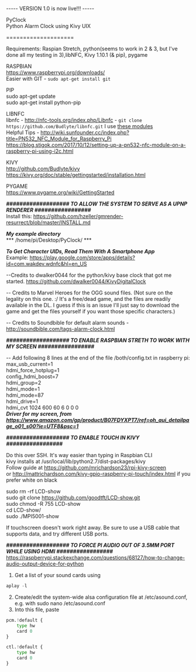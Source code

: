 ----- VERSION 1.0 is now live!!! -----  

PyClock  
Python Alarm Clock using Kivy UIX

====================

Requirements: Raspian Stretch, python(seems to work in 2 & 3, but I've done all my testing in 3),libNFC, Kivy 1.10.1 (& pip), pygame   

RASPBIAN    
https://www.raspberrypi.org/downloads/  
Easier with GIT - `sudo apt-get install git`   

PIP    
sudo apt-get update    
sudo apt-get install python-pip    

LIBNFC    
libnfc - http://nfc-tools.org/index.php/Libnfc - `git clone https://github.com/Budlyte/libnfc.git`
I use [these modules](https://www.amazon.com/HiLetgo-Communication-Arduino-Raspberry-Android/dp/B01I1J17LC/ref=sr_1_1_sspa?keywords=pn532&qid=1554041310&s=gateway&sr=8-1-spons&psc=1)    
Helpful Tips - http://wiki.sunfounder.cc/index.php?title=PN532_NFC_Module_for_Raspberry_Pi    
https://blog.stigok.com/2017/10/12/setting-up-a-pn532-nfc-module-on-a-raspberry-pi-using-i2c.html    

KIVY    
http://github.com/Budlyte/kivy    
https://kivy.org/doc/stable/gettingstarted/installation.html  

PYGAME    
https://www.pygame.org/wiki/GettingStarted  

***################### TO ALLOW THE SYSTEM TO SERVE AS A UPNP RENDERER #################***   
 Install this: https://github.com/hzeller/gmrender-resurrect/blob/master/INSTALL.md    



***My example directory***  
*** /home/pi/Desktop/PyClock/ ***
    
***To Get Character UIDs, Read Them With A Smartphone App***  
Example: https://play.google.com/store/apps/details?id=com.wakdev.wdnfc&hl=en_US    




--Credits to dwalker0044 for the python/kivy base clock that got me started.
https://github.com/dwalker0044/KivyDigitalClock

-- Credits to Marvel Heroes for the OGG sound files. (Not sure on the legality on this one. :/ It's a free/dead game, and the files are readily available in the DL. 
I guess if this is an issue I'll just say to download the game and get the files yourself if you want those specific characters.)

-- Credits to Soundbible for default alarm sounds - http://soundbible.com/tags-alarm-clock.html





***################### TO ENABLE RASPBIAN STRETH TO WORK WITH MY SCREEN #################***

-- Add following 8 lines at the end of the file /both/config.txt in raspberry pi:   
max_usb_current=1  
hdmi_force_hotplug=1  
config_hdmi_boost=7  
hdmi_group=2  
hdmi_mode=1  
hdmi_mode=87  
hdmi_drive=1  
hdmi_cvt 1024 600 60 6 0 0 0  
***Driver for my screen, from https://www.amazon.com/gp/product/B07FDYXPT7/ref=oh_aui_detailpage_o01_s00?ie=UTF8&psc=1***

***################### TO ENABLE TOUCH IN KIVY #################***

Do this over SSH. It's way easier than typing in Raspbian CLI  
kivy installs at /usr/local/lib/python2.7/dist-packages/kivy  
Follow guide at https://github.com/mrichardson23/rpi-kivy-screen   
or http://mattrichardson.com/kivy-gpio-raspberry-pi-touch/index.html if you prefer white on black


sudo rm -rf LCD-show  
sudo git clone https://github.com/goodtft/LCD-show.git  
sudo chmod -R 755 LCD-show  
cd LCD-show/  
sudo ./MPI5001-show

If touchscreen doesn't work right away. Be sure to use a USB cable that supports data, and try different USB ports.

***################### TO FORCE PI AUDIO OUT OF 3.5MM PORT WHILE USING HDMI #################***  
https://raspberrypi.stackexchange.com/questions/68127/how-to-change-audio-output-device-for-python  
1) Get a list of your sound cards using  
``` python   
aplay -l  
```   
2) Create/edit the system-wide alsa configuration file at /etc/asound.conf, e.g. with sudo nano /etc/asound.conf  
3) Into this file, paste   
```python   
pcm.!default {  
    type hw  
    card 0  
}  

ctl.!default {
    type hw           
    card 0
}
```  
  
  
  
  